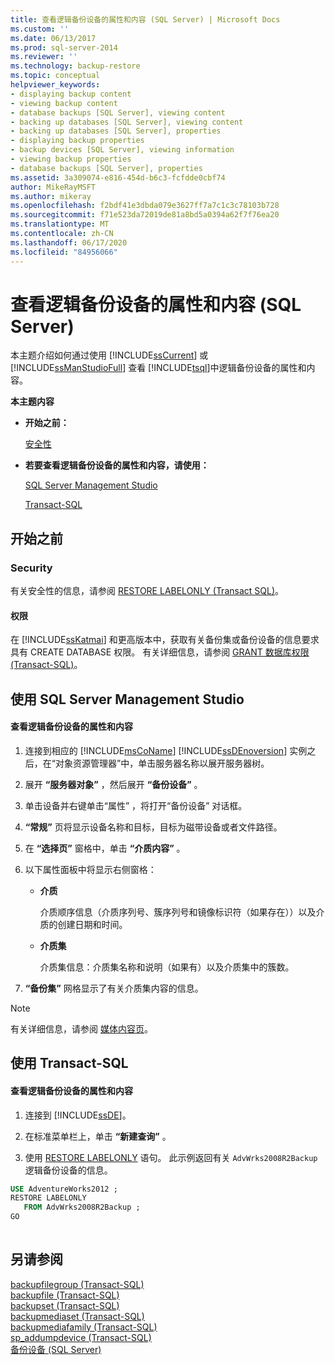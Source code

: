 ```yaml
---
title: 查看逻辑备份设备的属性和内容 (SQL Server) | Microsoft Docs
ms.custom: ''
ms.date: 06/13/2017
ms.prod: sql-server-2014
ms.reviewer: ''
ms.technology: backup-restore
ms.topic: conceptual
helpviewer_keywords:
- displaying backup content
- viewing backup content
- database backups [SQL Server], viewing content
- backing up databases [SQL Server], viewing content
- backing up databases [SQL Server], properties
- displaying backup properties
- backup devices [SQL Server], viewing information
- viewing backup properties
- database backups [SQL Server], properties
ms.assetid: 3a309074-e816-454d-b6c3-fcfdde0cbf74
author: MikeRayMSFT
ms.author: mikeray
ms.openlocfilehash: f2bdf41e3dbda079e3627ff7a7c1c3c78103b728
ms.sourcegitcommit: f71e523da72019de81a8bd5a0394a62f7f76ea20
ms.translationtype: MT
ms.contentlocale: zh-CN
ms.lasthandoff: 06/17/2020
ms.locfileid: "84956066"
---
```

# <a name="view-the-properties-and-contents-of-a-logical-backup-device-sql-server"></a>查看逻辑备份设备的属性和内容 (SQL Server)
  本主题介绍如何通过使用 [!INCLUDE[ssCurrent](../../includes/sscurrent-md.md)] 或 [!INCLUDE[ssManStudioFull](../../includes/ssmanstudiofull-md.md)] 查看 [!INCLUDE[tsql](../../includes/tsql-md.md)]中逻辑备份设备的属性和内容。  
  
 **本主题内容**  
  
-   **开始之前：**  
  
     [安全性](#Security)  
  
-   **若要查看逻辑备份设备的属性和内容，请使用：**  
  
     [SQL Server Management Studio](#SSMSProcedure)  
  
     [Transact-SQL](#TsqlProcedure)  
  
##  <a name="before-you-begin"></a><a name="BeforeYouBegin"></a> 开始之前  
  
###  <a name="security"></a><a name="Security"></a> Security  
 有关安全性的信息，请参阅 [RESTORE LABELONLY (Transact SQL)](/sql/t-sql/statements/restore-statements-labelonly-transact-sql)。  
  
####  <a name="permissions"></a><a name="Permissions"></a> 权限  
 在 [!INCLUDE[ssKatmai](../../includes/sskatmai-md.md)] 和更高版本中，获取有关备份集或备份设备的信息要求具有 CREATE DATABASE 权限。 有关详细信息，请参阅 [GRANT 数据库权限 (Transact-SQL)](/sql/t-sql/statements/grant-database-permissions-transact-sql)。  
  
##  <a name="using-sql-server-management-studio"></a><a name="SSMSProcedure"></a> 使用 SQL Server Management Studio  
  
#### <a name="to-view-the-properties-and-contents-of-a-logical-backup-device"></a>查看逻辑备份设备的属性和内容  
  
1.  连接到相应的 [!INCLUDE[msCoName](../../includes/msconame-md.md)] [!INCLUDE[ssDEnoversion](../../includes/ssdenoversion-md.md)] 实例之后，在“对象资源管理器”中，单击服务器名称以展开服务器树。  
  
2.  展开 **“服务器对象”** ，然后展开 **“备份设备”** 。  
  
3.  单击设备并右键单击“属性”  ，将打开“备份设备”  对话框。  
  
4.  **“常规”** 页将显示设备名称和目标，目标为磁带设备或者文件路径。  
  
5.  在 **“选择页”** 窗格中，单击 **“介质内容”** 。  
  
6.  以下属性面板中将显示右侧窗格：  
  
    -   **介质**  
  
         介质顺序信息（介质序列号、簇序列号和镜像标识符（如果存在））以及介质的创建日期和时间。  
  
    -   **介质集**  
  
         介质集信息：介质集名称和说明（如果有）以及介质集中的簇数。  
  
7.  **“备份集”** 网格显示了有关介质集内容的信息。  
  
> [!NOTE]  
>  有关详细信息，请参阅 [媒体内容页](backup-device-media-contents-page.md)。  
  
##  <a name="using-transact-sql"></a><a name="TsqlProcedure"></a> 使用 Transact-SQL  
  
#### <a name="to-view-the-properties-and-contents-of-a-logical-backup-device"></a>查看逻辑备份设备的属性和内容  
  
1.  连接到 [!INCLUDE[ssDE](../../includes/ssde-md.md)]。  
  
2.  在标准菜单栏上，单击 **“新建查询”** 。  
  
3.  使用 [RESTORE LABELONLY](/sql/t-sql/statements/restore-statements-labelonly-transact-sql) 语句。 此示例返回有关 `AdvWrks2008R2Backup` 逻辑备份设备的信息。  
  
```sql  
USE AdventureWorks2012 ;  
RESTORE LABELONLY  
   FROM AdvWrks2008R2Backup ;  
GO  
  
```  
  
## <a name="see-also"></a>另请参阅  
 [backupfilegroup (Transact-SQL)](/sql/relational-databases/system-tables/backupfilegroup-transact-sql)   
 [backupfile (Transact-SQL)](/sql/relational-databases/system-tables/backupfile-transact-sql)   
 [backupset (Transact-SQL)](/sql/relational-databases/system-tables/backupset-transact-sql)   
 [backupmediaset (Transact-SQL)](/sql/relational-databases/system-tables/backupmediaset-transact-sql)   
 [backupmediafamily (Transact-SQL)](/sql/relational-databases/system-tables/backupmediafamily-transact-sql)   
 [sp_addumpdevice (Transact-SQL)](/sql/relational-databases/system-stored-procedures/sp-addumpdevice-transact-sql)   
 [备份设备 (SQL Server)](backup-devices-sql-server.md)  
  
  
